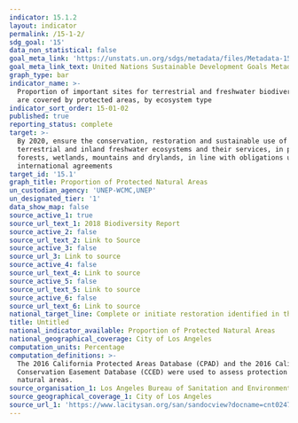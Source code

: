 ```yaml
---
indicator: 15.1.2
layout: indicator
permalink: /15-1-2/
sdg_goal: '15'
data_non_statistical: false
goal_meta_link: 'https://unstats.un.org/sdgs/metadata/files/Metadata-15-01-02.pdf'
goal_meta_link_text: United Nations Sustainable Development Goals Metadata (pdf 456kB)
graph_type: bar
indicator_name: >-
  Proportion of important sites for terrestrial and freshwater biodiversity that
  are covered by protected areas, by ecosystem type
indicator_sort_order: 15-01-02
published: true
reporting_status: complete
target: >-
  By 2020, ensure the conservation, restoration and sustainable use of
  terrestrial and inland freshwater ecosystems and their services, in particular
  forests, wetlands, mountains and drylands, in line with obligations under
  international agreements
target_id: '15.1'
graph_title: Proportion of Protected Natural Areas
un_custodian_agency: 'UNEP-WCMC,UNEP'
un_designated_tier: '1'
data_show_map: false
source_active_1: true
source_url_text_1: 2018 Biodiversity Report
source_active_2: false
source_url_text_2: Link to Source
source_active_3: false
source_url_3: Link to source
source_active_4: false
source_url_text_4: Link to source
source_active_5: false
source_url_text_5: Link to source
source_active_6: false
source_url_text_6: Link to source
national_target_line: Complete or initiate restoration identified in the ‘ARBOR' Plan by 2035 - <a href="https://plan.lamayor.org/sites/default/files/pLAn_2019_final.pdf" target="_blank">L.A.'s Green New Deal Sustainable City pLAn</a>
title: Untitled
national_indicator_available: Proportion of Protected Natural Areas
national_geographical_coverage: City of Los Angeles
computation_units: Percentage
computation_definitions: >-
  The 2016 California Protected Areas Database (CPAD) and the 2016 California
  Conservation Easement Database (CCED) were used to assess protection status of
  natural areas.
source_organisation_1: Los Angeles Bureau of Sanitation and Environment (LASAN)
source_geographical_coverage_1: City of Los Angeles
source_url_1: 'https://www.lacitysan.org/san/sandocview?docname=cnt024743'
---
```

